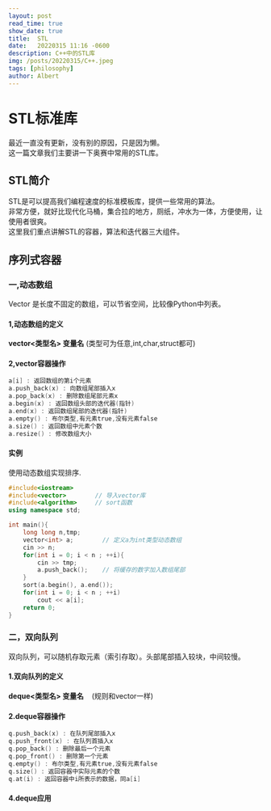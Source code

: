 ```yaml
---
layout: post
read_time: true
show_date: true
title:  STL
date:   20220315 11:16 -0600
description: C++中的STL库
img: /posts/20220315/C++.jpeg
tags: [philosophy]
author: Albert
---
```


# STL标准库

最近一直没有更新，没有别的原因，只是因为懒。  
这一篇文章我们主要讲一下奥赛中常用的STL库。  

## **STL简介**

STL是可以提高我们编程速度的标准模板库，提供一些常用的算法。  
非常方便，就好比现代化马桶，集合拉的地方，厕纸，冲水为一体，方便使用，让使用者很爽。  
这里我们重点讲解STL的容器，算法和迭代器三大组件。

## **序列式容器**

### **一,动态数组**

Vector 是长度不固定的数组，可以节省空间，比较像Python中列表。  

#### **1,动态数组的定义**

**vector<类型名> 变量名** (类型可为任意,int,char,struct都可)  

#### **2,vector容器操作**

```cpp
a[i] : 返回数组的第i个元素  
a.push_back(x) : 向数组尾部插入x  
a.pop_back(x) : 删除数组尾部元素x  
a.begin(x) : 返回数组头部的迭代器(指针)
a.end(x) : 返回数组尾部的迭代器(指针)
a.empty() : 布尔类型,有元素true,没有元素false
a.size() : 返回数组中元素个数
a.resize() : 修改数组大小
```

#### **实例**

使用动态数组实现排序.

```cpp
#include<iostream>
#include<vector>        // 导入vector库
#include<algorithm>     // sort函数
using namespace std;

int main(){
    long long n,tmp;
    vector<int> a;        // 定义a为int类型动态数组
    cin >> n;
    for(int i = 0; i < n ; ++i){
        cin >> tmp;
        a.push_back();    // 将缓存的数字加入数组尾部
    }    
    sort(a.begin(), a.end());
    for(int i = 0; i < n ; ++i)
        cout << a[i];
    return 0;
}
```

### **二，双向队列**

双向队列，可以随机存取元素（索引存取）。头部尾部插入较块，中间较慢。

#### **1.双向队列的定义**

**deque<类型名> 变量名**    (规则和vector一样)

#### **2.deque容器操作**

```cpp
q.push_back(x) : 在队列尾部插入x
q.push_front(x) : 在队列首插入x
q.pop_back() : 删除最后一个元素
q.pop_front() : 删除第一个元素
q.empty() : 布尔类型,有元素true,没有元素false
q.size() : 返回容器中实际元素的个数
q.at(i) : 返回容器中i所表示的数据，同a[i]
```

#### **4.deque应用**
